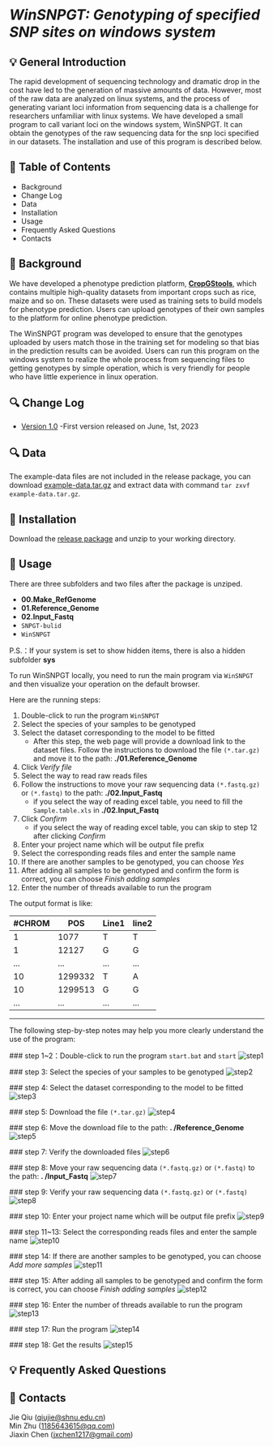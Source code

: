 # ___WinSNPGT: Genotyping of specified SNP sites on windows system___

## 💡 General Introduction
The rapid development of sequencing technology and dramatic drop in the cost have led to the generation of massive amounts of data. However, most of the raw data are analyzed on linux systems, and the process of generating variant loci information from sequencing data is a challenge for researchers unfamiliar with linux systems. We have developed a small program to call variant loci on the windows system, WinSNPGT. It can obtain the genotypes of the raw sequencing data for the snp loci specified in our datasets. The installation and use of this program is described below.

## 📘 Table of Contents

- Background
- Change Log
- Data
- Installation
- Usage
- Frequently Asked Questions
- Contacts

## 🧾 Background
We have developed a phenotype prediction platform, **[CropGStools](http://iagr.genomics.cn/gstools/#/)**, which contains multiple high-quality datasets from important crops such as rice, maize and so on. These datasets were used as training sets to build models for phenotype prediction. Users can upload genotypes of their own samples to the platform for online phenotype prediction.

The WinSNPGT program was developed to ensure that the genotypes uploaded by users match those in the training set for modeling so that bias in the prediction results can be avoided. Users can run this program on the windows system to realize the whole process from sequencing files to getting genotypes by simple operation, which is very friendly for people who have little experience in linux operation.

## 🔍 Change Log
- [Version 1.0](https://github.com/JessieChen7/WinSNPGT) -First version released on June, 1st, 2023

## 🔍 Data
The example-data files are not included in the release package, you can download [example-data.tar.gz](https://github.com/JessieChen7/WinSNPGT/archive/refs/heads/example-data.tar.gz) and extract data with command `tar zxvf example-data.tar.gz`.

## 🌟 Installation
Download the [release package](https://github.com/JessieChen7/WinSNPGT/archive/refs/heads/main.zip) and unzip to your working directory.

## 🌟 Usage
There are three subfolders and two files after the package is unziped.

- **00.Make_RefGenome**
- **01.Reference_Genome**
- **02.Input_Fastq**
- `SNPGT-bulid`
- `WinSNPGT`

P.S.：If your system is set to show hidden items, there is also a hidden subfolder **sys**

To run WinSNPGT locally, you need to run the main program via `WinSNPGT` and then visualize your operation on the default browser.

Here are the running steps:

1. Double-click to run the program `WinSNPGT`
2. Select the species of your samples to be genotyped
3. Select the dataset corresponding to the model to be fitted
	- After this step, the web page will provide a download link to the dataset files. Follow the instructions to download the file  `(*.tar.gz)` and move it to the path: **./01.Reference_Genome** 
4. Click *Verify file*
5. Select the way to read raw reads files 
6. Follow the instructions to move your raw sequencing data `(*.fastq.gz)` or `(*.fastq)` to the path: **./02.Input_Fastq**
	- if you select the way of reading excel table, you need to fill the `Sample.table.xls` in  **./02.Input_Fastq**
7. Click *Confirm*
	- if you select the way of reading excel table, you can skip to step 12 after clicking *Confirm* 
8. Enter your project name which will be output file prefix
9. Select the corresponding reads files and enter the sample name
10. If there are another samples to be genotyped, you can choose *Yes*
11. After adding all samples to be genotyped and confirm the form is correct, you can choose *Finish adding samples*
12. Enter the number of threads available to run the program

The output format is like:

\#CHROM|POS|Line1|line2
---|---|---|---
1|1077|T|T
1|12127|G|G
...|...|...|...
10|1299332|T|A
10|1299513|G|G
...|...|...|...

---
The following step-by-step notes may help you more clearly understand the use of the program:

\### step 1~2：Double-click to run the program `start.bat` and `start`
![step1](https://github.com/JessieChen7/Image/blob/main/step1.png)

\### step 3: Select the species of your samples to be genotyped
![step2](https://github.com/JessieChen7/Image/blob/main/step2.png)

\### step 4: Select the dataset corresponding to the model to be fitted
![step3](https://github.com/JessieChen7/Image/blob/main/step3.png)

\### step 5: Download the file  `(*.tar.gz)` 
![step4](https://github.com/JessieChen7/Image/blob/main/step4.png)

\### step 6: Move the download file to the path: **. /Reference_Genome** 
![step5](https://github.com/JessieChen7/Image/blob/main/step5.png)

\### step 7: Verify the downloaded files
![step6](https://github.com/JessieChen7/Image/blob/main/step6.png)

\### step 8: Move your raw sequencing data `(*.fastq.gz)` or `(*.fastq)` to the path: **. /Input_Fastq**
![step7](https://github.com/JessieChen7/Image/blob/main/step7.png)

\### step 9: Verify your raw sequencing data `(*.fastq.gz)` or `(*.fastq)`
![step8](https://github.com/JessieChen7/Image/blob/main/step8.png)

\### step 10: Enter your project name which will be output file prefix
![step9](https://github.com/JessieChen7/Image/blob/main/step9.png)

\### step 11~13: Select the corresponding reads files and enter the sample name
![step10](https://github.com/JessieChen7/Image/blob/main/step10.png)

\### step 14: If there are another samples to be genotyped, you can choose *Add more samples*
![step11](https://github.com/JessieChen7/Image/blob/main/step11.png)

\### step 15: After adding all samples to be genotyped and confirm the form is correct, you can choose *Finish adding samples*
![step12](https://github.com/JessieChen7/Image/blob/main/step12.png)

\### step 16: Enter the number of threads available to run the program
![step13](https://github.com/JessieChen7/Image/blob/main/step13.png)

\### step 17: Run the program
![step14](https://github.com/JessieChen7/Image/blob/main/step14.png)

\### step 18: Get the results
![step15](https://github.com/JessieChen7/Image/blob/main/step15.png)


## 💡 Frequently Asked Questions


## 👥 Contacts
Jie Qiu (qiujie@shnu.edu.cn)  
Min Zhu (1185643615@qq.com)  
Jiaxin Chen (jxchen1217@gmail.com)
